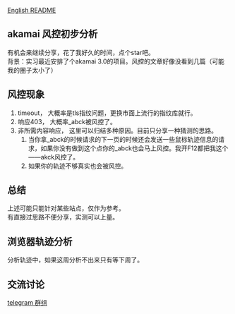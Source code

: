 [English README](./readme_en.MD)


## akamai 风控初步分析
有机会来继续分享，花了我好久的时间，点个star吧。   
背景：实习最近安排了个akamai 3.0的项目。风控的文章好像没看到几篇（可能我的圈子太小了）

## 风控现象
1. timeout， 大概率是tls指纹问题，更换市面上流行的指纹库就行。
2. 响应403， 大概率_abck被风控了。
3. 非所需内容响应， 这里可以归结多种原因。目前只分享一种猜测的思路。
   1. 当你拿_abck的时候请求的下一页的时候还会发送一些鼠标轨迹信息的请求，如果你没有做到这个点你的_abck也会马上风控。我开F12都把我这个——akck风控了。
   2. 如果你的轨迹不够真实也会被风控。

## 总结
   上述可能只能针对某些站点，仅作为参考。    
   有直接过思路不便分享，实测可以上量。

## 浏览器轨迹分析
分析轨迹中，如果这周分析不出来只有等下周了。

## 交流讨论
[telegram 群组](https://t.me/+4MxaaiydQsVjYTVl)   

        